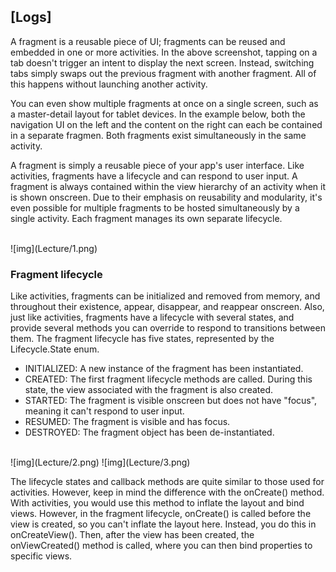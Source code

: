 ## [Logs]

A fragment is a reusable piece of UI; fragments can be reused and embedded in one or more activities. In the above screenshot, tapping on a tab doesn't trigger an intent to display the next screen. Instead, switching tabs simply swaps out the previous fragment with another fragment. All of this happens without launching another activity.

You can even show multiple fragments at once on a single screen, such as a master-detail layout for tablet devices. In the example below, both the navigation UI on the left and the content on the right can each be contained in a separate fragmen. Both fragments exist simultaneously in the same activity.

A fragment is simply a reusable piece of your app's user interface. Like activities, fragments have a lifecycle and can respond to user input. A fragment is always contained within the view hierarchy of an activity when it is shown onscreen. Due to their emphasis on reusability and modularity, it's even possible for multiple fragments to be hosted simultaneously by a single activity. Each fragment manages its own separate lifecycle.


<br>
![img](Lecture/1.png)
<br>


### Fragment lifecycle

Like activities, fragments can be initialized and removed from memory, and throughout their existence, appear, disappear, and reappear onscreen. Also, just like activities, fragments have a lifecycle with several states, and provide several methods you can override to respond to transitions between them. The fragment lifecycle has five states, represented by the Lifecycle.State enum.

* INITIALIZED: A new instance of the fragment has been instantiated.
* CREATED: The first fragment lifecycle methods are called. During this state, the view associated with the fragment is also created.
* STARTED: The fragment is visible onscreen but does not have "focus", meaning it can't respond to user input.
* RESUMED: The fragment is visible and has focus.
* DESTROYED: The fragment object has been de-instantiated.


<br>
![img](Lecture/2.png)
![img](Lecture/3.png)
<br>

The lifecycle states and callback methods are quite similar to those used for activities. However, keep in mind the difference with the onCreate() method. With activities, you would use this method to inflate the layout and bind views. However, in the fragment lifecycle, onCreate() is called before the view is created, so you can't inflate the layout here. Instead, you do this in onCreateView(). Then, after the view has been created, the onViewCreated() method is called, where you can then bind properties to specific views.